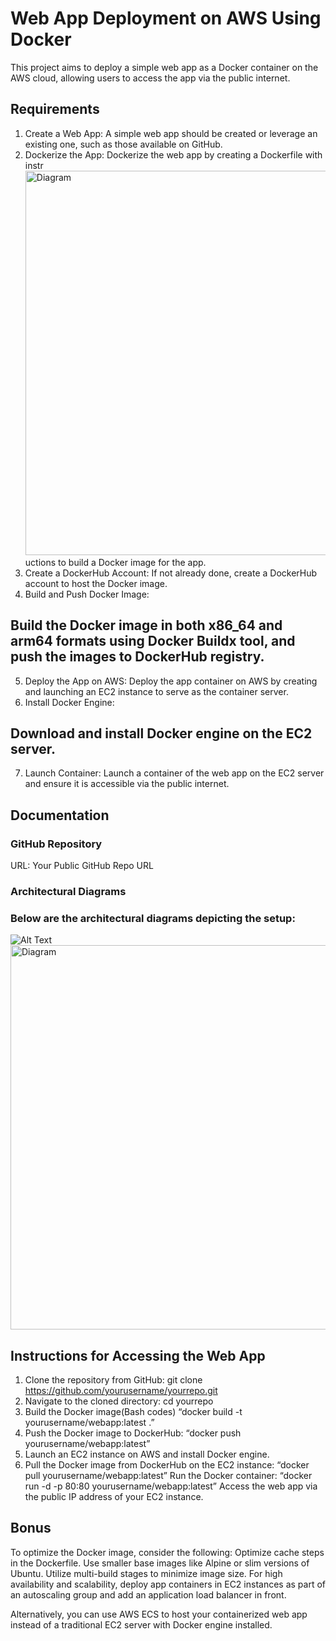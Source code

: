 # Web App Deployment on AWS Using Docker
This project aims to deploy a simple web app as a Docker container on the AWS cloud, allowing users to access the app via the public internet.
## Requirements
1.	Create a Web App: A simple web app should be created or leverage an existing one, such as those available on GitHub.
2.	Dockerize the App:
 Dockerize the web app by creating a Dockerfile with instr<img width="615" alt="Diagram" src="https://github.com/auzadeh7049/WeCloudData-Projects/assets/150835470/1d5e8a01-fb74-4ecf-b86d-547d69b87ce6">
uctions to build a Docker image for the app.
3.	Create a DockerHub Account: 
If not already done, create a DockerHub account to host the Docker image.
4.	Build and Push Docker Image: 
## Build the Docker image in both x86_64 and arm64 formats using Docker Buildx tool, and push the images to DockerHub registry.
5.	Deploy the App on AWS: 
Deploy the app container on AWS by creating and launching an EC2 instance to serve as the container server.
6.	Install Docker Engine: 
## Download and install Docker engine on the EC2 server.
7.	Launch Container:
 Launch a container of the web app on the EC2 server and ensure it is accessible via the public internet.
## Documentation
### GitHub Repository
URL: Your Public GitHub Repo URL
### Architectural Diagrams
### Below are the architectural diagrams depicting the setup:
![Alt Text]([Project3/Diagram.png](https://github.com/auzadeh7049/WeCloudData-Projects/blob/main/Project3/Diagram.png?raw=true))
<img width="615" alt="Diagram" src="https://github.com/auzadeh7049/WeCloudData-Projects/assets/150835470/99409db8-a568-4bf1-ba2d-c108666fbda5">

 
 ## Instructions for Accessing the Web App
1.	Clone the repository from GitHub: git clone https://github.com/yourusername/yourrepo.git
2.	Navigate to the cloned directory: cd yourrepo
3.	Build the Docker image(Bash codes)
“docker build -t yourusername/webapp:latest .”
4.	Push the Docker image to DockerHub:
“docker push yourusername/webapp:latest”
5.	Launch an EC2 instance on AWS and install Docker engine.
6.	Pull the Docker image from DockerHub on the EC2 instance:
“docker pull yourusername/webapp:latest”
Run the Docker container:
“docker run -d -p 80:80 yourusername/webapp:latest”
Access the web app via the public IP address of your EC2 instance.
## Bonus
To optimize the Docker image, consider the following:
Optimize cache steps in the Dockerfile.
Use smaller base images like Alpine or slim versions of Ubuntu.
Utilize multi-build stages to minimize image size.
For high availability and scalability, deploy app containers in EC2 instances as part of an autoscaling group and add an application load balancer in front.

Alternatively, you can use AWS ECS to host your containerized web app instead of a traditional EC2 server with Docker engine installed.
 	
         

